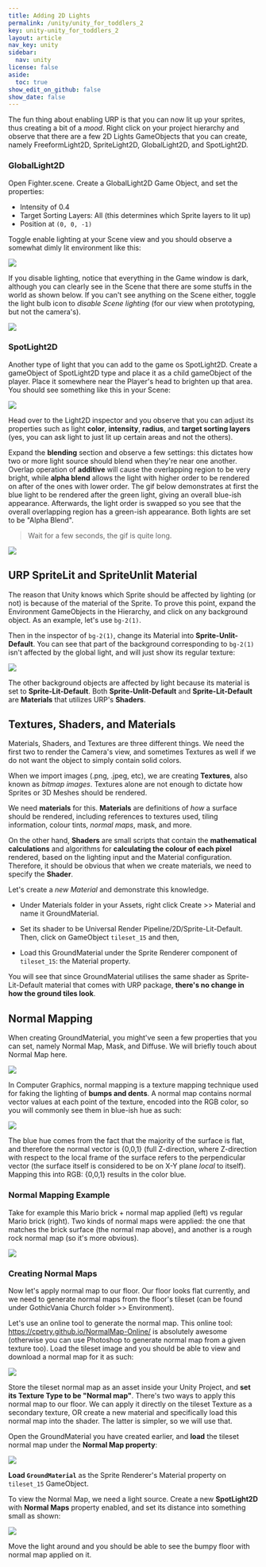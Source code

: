 ```yaml
---
title: Adding 2D Lights
permalink: /unity/unity_for_toddlers_2
key: unity-unity_for_toddlers_2
layout: article
nav_key: unity
sidebar:
  nav: unity
license: false
aside:
  toc: true
show_edit_on_github: false
show_date: false
---
```




The fun thing about enabling URP is that you can now lit up your sprites, thus creating a bit of a *mood*. Right click on your project hierarchy and observe that there are a few 2D Lights GameObjects that you can create, namely FreeformLight2D, SpriteLight2D, GlobalLight2D, and SpotLight2D.

### GlobalLight2D
Open Fighter.scene. Create a GlobalLight2D Game Object, and set the properties:
* Intensity of 0.4
* Target Sorting Layers: All (this determines which Sprite layers to lit up)
* Position at `(0, 0, -1)`

Toggle enable lighting at your Scene view and you should observe a somewhat dimly lit environment like this:

<img src="https://www.dropbox.com/s/na38excwcuqd9yf/7.png?raw=1"  class="center_ninety"/>

If you disable lighting, notice that everything in the Game window is dark, although you can clearly see in the Scene that there are some stuffs in the world as shown below. If you can't see anything on the Scene either, toggle the light bulb icon to *disable Scene lighting* (for our view when prototyping, but not the camera's). 

<img src="https://www.dropbox.com/s/m4fwprxh8e2bznl/6.png?raw=1"  class="center_ninety"/>

### SpotLight2D
Another type of light that you can add to the game os SpotLight2D. Create a gameObject of SpotLight2D type and place it as a child gameObject of the player. Place it somewhere near the Player's head to brighten up that area. You should see something like this in your Scene:

<img src="https://www.dropbox.com/s/bi163w5okkvbbqn/37.png?raw=1"  class="center_ninety"/>

Head over to the Light2D inspector and you observe that you can adjust its properties such as light **color**, **intensity**, **radius**, and **target sorting layers** (yes, you can ask light to just lit up certain areas and not the others). 

Expand the **blending** section and observe a few settings: this dictates how two or more light source should blend when they're near one another. Overlap operation of **additive** will cause the overlapping region to be very bright, while **alpha blend** allows the light with higher order to be rendered on after of the ones with lower order. The gif below demonstrates at first the blue light to be rendered after the green light, giving an overall blue-ish appearance. Afterwards, the light order is swapped so you see that the overall overlapping region has a green-ish appearance. Both lights are set to be "Alpha Blend". 

> Wait for a few seconds, the gif is quite long. 

<img src="https://www.dropbox.com/s/1xkizaxktv4y4kq/blending.gif?raw=1"  class="center_ninety"/>

## URP SpriteLit and SpriteUnlit Material 

The reason that Unity knows which Sprite should be affected by lighting (or not) is because of the material of the Sprite. To prove this point, expand the Environment GameObjects in the Hierarchy, and click on any background object. As an example, let's use `bg-2(1)`. 

Then in the inspector of `bg-2(1)`, change its Material into **Sprite-Unlit-Default**. You can see that part of the background corresponding to `bg-2(1)` isn't affected by the global light, and will just show its regular texture:

<img src="https://www.dropbox.com/s/lb5cr4jgl10ivgx/8.png?raw=1"  class="center_ninety"/>

The other background objects are affected by light because its material is set to **Sprite-Lit-Default**. Both **Sprite-Unlit-Default** and **Sprite-Lit-Default** are **Materials** that utilizes URP's **Shaders**. 

## Textures, Shaders, and Materials

Materials, Shaders, and Textures are three different things. We need the first two to render the Camera's view, and sometimes Textures as well if we do not want the object to simply contain solid colors. 

When we import images (.png, .jpeg, etc), we are creating **Textures**, also known as *bitmap images*.  Textures alone are not enough to dictate how Sprites or 3D Meshes should be rendered. 

We need **materials** for this. **Materials** are definitions of *how* a surface should be rendered, including references to textures used, tiling information, colour tints, *normal maps*, mask, and more. 

On the other hand, **Shaders** are small scripts that contain the **mathematical calculations** and algorithms for **calculating the colour of each pixel** rendered, based on the lighting input and the Material configuration. Therefore, it should be obvious that when we create materials, we need to specify the **Shader**. 

Let's create a *new Material* and demonstrate this knowledge. 
* Under Materials folder in your Assets, right click Create >> Material and name it GroundMaterial. 

* Set its shader to be Universal Render Pipeline/2D/Sprite-Lit-Default. Then, click on GameObject `tileset_15` and then, 
* Load this GroundMaterial under the Sprite Renderer component of `tileset_15`: the Material property. 

You will see that since GroundMaterial utilises the same shader as Sprite-Lit-Default material that comes with URP package, **there's no change in how the ground tiles look**. 

## Normal Mapping

When creating GroundMaterial, you might've seen a few properties that you can set, namely Normal Map, Mask, and Diffuse. We will briefly touch about Normal Map here. 

<img src="https://www.dropbox.com/s/pmxsenaj2duzfik/9.png?raw=1"  class="center_ninety"/>

In Computer Graphics, normal mapping is a texture mapping technique used for faking the lighting of **bumps and dents**. A normal map contains normal vector values at each point of the texture, encoded into the RGB color, so you will commonly see them in blue-ish hue as such: 

<img src="https://www.dropbox.com/s/yii9md00nu98wkp/NormalMap.png?raw=1"  class="center_ninety"/>

The blue hue comes from the fact that the majority of the surface is flat, and therefore the normal vector is {0,0,1} (full Z-direction, where Z-direction with respect to the local frame of the surface refers to the perpendicular vector (the surface itself is considered to be on X-Y plane *local* to itself). Mapping this into RGB: {0,0,1} results in the color blue. 

### Normal Mapping Example
Take for example this Mario brick + normal map applied (left) vs regular Mario brick (right). Two kinds of normal maps were applied: the one that matches the brick surface (the normal map above), and another is a rough rock normal map (so it's more obvious).

<img src="https://www.dropbox.com/s/4o9xbkb6ei9vh67/normalmap.gif?raw=1"  class="center_ninety"/>


### Creating Normal Maps
Now let's apply normal map to our floor. Our floor looks flat currently, and we need to generate normal maps from the floor's tileset (can be found under GothicVania Church folder >> Environment). 

Let's use an online tool to generate the normal map. This online tool: https://cpetry.github.io/NormalMap-Online/ is absolutely awesome (otherwise you can use Photoshop to generate normal map from a given texture too). Load the tileset image and you should be able to view and download a normal map for it as such:

<img src="https://www.dropbox.com/s/kb2gfwoz9d0w5kg/10.png?raw=1"  class="center_ninety"/>

Store the tileset normal map as an asset inside your Unity Project, and **set its Texture Type to be "Normal map"**. There's two ways to apply this normal map to our floor. We can apply it directly on the tileset Texture as a secondary texture, OR create a new material and specifically load this normal map into the shader. The latter is simpler, so we will use that. 

Open the GroundMaterial you have created earlier, and **load** the tileset normal map under the **Normal Map property**:

<img src="https://www.dropbox.com/s/ymy5lut1ulu6hpq/11.png?raw=1"  class="center_ninety"/>

**Load `GroundMaterial`** as the Sprite Renderer's Material property on `tileset_15` GameObject. 

To view the Normal Map, we need a light source. Create a new **SpotLight2D** with **Normal Maps** property enabled, and set its distance into something small as shown:

<img src="https://www.dropbox.com/s/hp0s58a2aab2kja/12.png?raw=1"  class="center_ninety"/>

Move the light around and you should be able to see the bumpy floor with normal map applied on it. 
